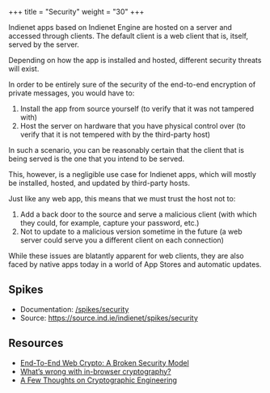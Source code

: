 +++
title = "Security"
weight = "30"
+++

Indienet apps based on Indienet Engine are hosted on a server and accessed through clients. The default client is a web client that is, itself, served by the server.

Depending on how the app is installed and hosted, different security threats will exist.

In order to be entirely sure of the security of the end-to-end encryption of private messages, you would have to:

  1. Install the app from source yourself (to verify that it was not tampered with)
  2. Host the server on hardware that you have physical control over (to verify that it is not tempered with by the third-party host)

In such a scenario, you can be reasonably certain that the client that is being served is the one that you intend to be served.

This, however, is a negligible use case for Indienet apps, which will mostly be installed, hosted, and updated by third-party hosts.

Just like any web app, this means that we must trust the host not to:

  1. Add a back door to the source and serve a malicious client (with which they could, for example, capture your password, etc.)
  2. Not to update to a malicious version sometime in the future (a web server could serve you a different client on each connection)

While these issues are blatantly apparent for web clients, they are also faced by native apps today in a world of App Stores and automatic updates.

## Spikes

  * Documentation: [/spikes/security](/spikes/security)
  * Source: https://source.ind.ie/indienet/spikes/security

## Resources

  * [End-To-End Web Crypto: A Broken Security Model](https://www.indolering.com/e2e-web-crypto/)
  * [What’s wrong with in-browser cryptography?](https://tonyarcieri.com/whats-wrong-with-webcrypto)
  * [A Few Thoughts on Cryptographic Engineering](https://blog.cryptographyengineering.com/2013/06/17/how-to-backdoor-encryption-app/)
